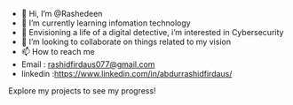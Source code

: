 - 👋 Hi, I’m @Rashedeen
- 🌱 I’m currently learning infomation technology
- 👀 Envisioning a life of a digital detective, i’m interested in Cybersecurity
- 💞️ I’m looking to collaborate on things related to my vision 
- 📫 How to reach me
- Email : rashidfirdaus077@gmail.com
- linkedin :https://www.linkedin.com/in/abdurrashidfirdaus/

Explore my projects to see my progress!
<!---
Rashedeen/Rashedeen is a ✨ special ✨ repository because its `README.md` (this file) appears on your GitHub profile.
You can click the Preview link to take a look at your changes.
--->

